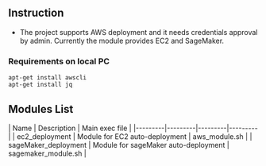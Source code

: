 ## Instruction
* The project supports AWS deployment and it needs credentials approval by admin. Currently the module provides EC2 and SageMaker. 

### Requirements on local PC
```
apt-get install awscli
apt-get install jq
```

## Modules List
| Name | Description | Main exec file |
|---------|---------|---------|---------|
| ec2_deployment | Module for EC2 auto-deployment | aws_module.sh |
| sageMaker_deployment | Module for sageMaker auto-deployment | sagemaker_module.sh |